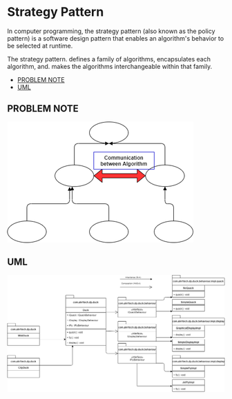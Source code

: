 # Strategy Pattern

In computer programming, the strategy pattern (also known as the policy pattern) is a software design pattern that enables an algorithm's behavior to be selected at runtime. 

The strategy pattern. defines a family of algorithms, encapsulates each algorithm, and. makes the algorithms interchangeable within that family.

* [PROBLEM NOTE](#problem-note-diagram)
* [UML](#uml-diagram)

## PROBLEM NOTE
![alt text](https://github.com/aln1tech/design-pattern/blob/master/strategy-pattern-ex/src/main/resources/uml/strategy-pattern-problem-note.png "Rough Diagram")


## UML
![alt text](https://github.com/aln1tech/design-pattern/blob/master/strategy-pattern-ex/src/main/resources/uml/strategy-pattern.png "UML Diagram")